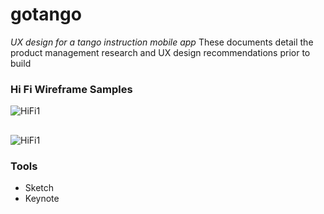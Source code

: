# gotango
*UX design for a tango instruction mobile app*
These documents detail the product management research and UX design recommendations prior to build

### Hi Fi Wireframe Samples
![HiFi1](https://res.cloudinary.com/dckkkjkuz/image/upload/v1508923514/portfolio/3_Find_step_detail_ocho_cortado.png)
## 
![HiFi1](https://res.cloudinary.com/dckkkjkuz/image/upload/v1508923490/portfolio/11_Listen_with_links.png)

### Tools
* Sketch
* Keynote
